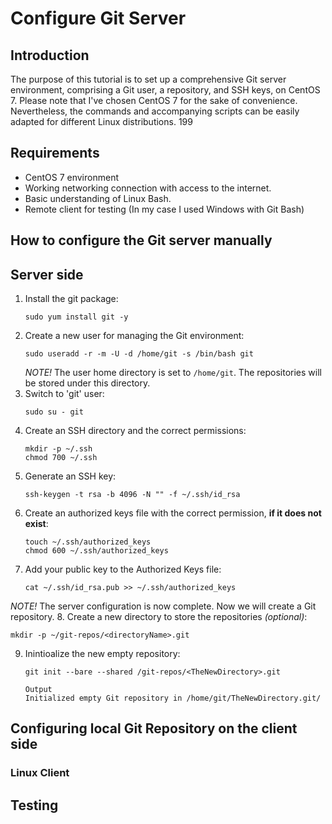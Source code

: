 # Configure Git Server
## Introduction 
The purpose of this tutorial is to set up a comprehensive Git server environment, comprising a Git user, a repository, and SSH keys, on CentOS 7. Please note that I've chosen CentOS 7 for the sake of convenience. Nevertheless, the commands and accompanying scripts can be easily adapted for different Linux distributions.
199
## Requirements
- CentOS 7 environment
- Working networking connection with access to the internet.
- Basic understanding of Linux Bash.
- Remote client for testing (In my case I used Windows with Git Bash)

## How to configure the Git server manually
## Server side
1. Install the git package:
   ```
   sudo yum install git -y
   ```
2. Create a new user for managing the Git environment:
   ```
   sudo useradd -r -m -U -d /home/git -s /bin/bash git
   ```
   *NOTE!* The user home directory is set to ```/home/git```. The repositories will be stored under this directory.
3. Switch to 'git' user:
   ```
   sudo su - git
   ```
4. Create an SSH directory and the correct permissions:
   ```
   mkdir -p ~/.ssh
   chmod 700 ~/.ssh
   ```
5. Generate an SSH key:
   ```
   ssh-keygen -t rsa -b 4096 -N "" -f ~/.ssh/id_rsa
   ```
6. Create an authorized keys file with the correct permission, **if it does not exist**:
   ```
   touch ~/.ssh/authorized_keys
   chmod 600 ~/.ssh/authorized_keys
   ```
7. Add your public key to the Authorized Keys file:
   ```
   cat ~/.ssh/id_rsa.pub >> ~/.ssh/authorized_keys
   ```
*NOTE!* The server configuration is now complete. Now we will create a Git repository.
8. Create a new directory to store the repositories *(optional)*:
   ```
   mkdir -p ~/git-repos/<directoryName>.git
   ```
9. Inintioalize the new empty repository:
   ```
   git init --bare --shared /git-repos/<TheNewDirectory>.git
   ```
   ```
   Output
   Initialized empty Git repository in /home/git/TheNewDirectory.git/
   ```

## Configuring local Git Repository on the client side
### Linux Client




## Testing

